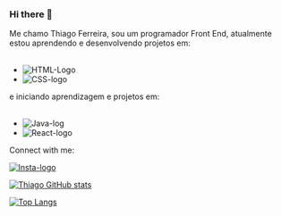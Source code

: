 ### Hi there 👋

 Me chamo Thiago Ferreira, sou um programador Front End, atualmente estou aprendendo e desenvolvendo projetos em:
<br>
<br>
  - <img src="https://img.shields.io/badge/HTML5-E34F26?style=for-the-badge&logo=html5&logoColor=white" alt="HTML-Logo" />
  - <img src="https://img.shields.io/badge/CSS3-1572B6?style=for-the-badge&logo=css3&logoColor=white" alt="CSS-logo" />
 
 e iniciando aprendizagem  e projetos em:
 <br>
 <br>
 - <img src="https://img.shields.io/badge/JavaScript-F7DF1E?style=for-the-badge&logo=javascript&logoColor=black" alt="Java-log" />
 - <img src="https://img.shields.io/badge/React-20232A?style=for-the-badge&logo=react&logoColor=61DAFB" alt="React-logo" />
<p>
Connect with me:
  <p>
  
<a href="https://www.instagram.com/thiago.pericles17/">
       <img src= "https://img.shields.io/badge/Instagram-E4405F?style=for-the-badge&logo=instagram&logoColor=white" alt= "Insta-logo" />

  
  [![Thiago GitHub stats](https://github-readme-stats.vercel.app/api?username=Thiago-ferreira17)](https://github.com/anuraghazra/github-readme-stats)
 
  [![Top Langs](https://github-readme-stats.vercel.app/api/top-langs/?username=Thiago-ferreira17)](https://github.com/anuraghazra/github-readme-stats)
